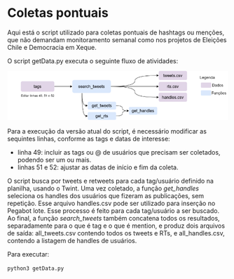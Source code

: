 # Coletas pontuais

Aqui está o script utilizado para coletas pontuais de hashtags ou menções, que não demandam monitoramento semanal como nos projetos de Eleições Chile e Democracia em Xeque.

O script getData.py executa o seguinte fluxo de atividades:
  
![fluxo de coleta](./imgs/demotechFlowPontual.png)

Para a execução da versão atual do script, é necessário modificar as sequintes linhas, conforme as tags e datas de interesse:
- linha 49: incluir as tags ou @ de usuários que precisam ser coletados, podendo ser um ou mais.
- linhas 51 e 52: ajustar as datas de início e fim da coleta.

O script busca por tweets e retweets para cada tag/usuário definido na planilha, usando o Twint. Uma vez coletado, a função *get_handles* seleciona os handles dos usuários que fizeram as publicações, sem repetição. Esse arquivo handles.csv pode ser utilizado para inserção no Pegabot lote. Esse processo é feito para cada tag/usuário a ser buscado. Ao final, a função *search_tweets* também concatena todos os resultados, separadamente para o que é tag e o que é mention, e produz dois arquivos de saída: all_tweets.csv contendo todos os tweets e RTs, e all_handles.csv, contendo a listagem de handles de usuários.

Para executar:

`python3 getData.py`

